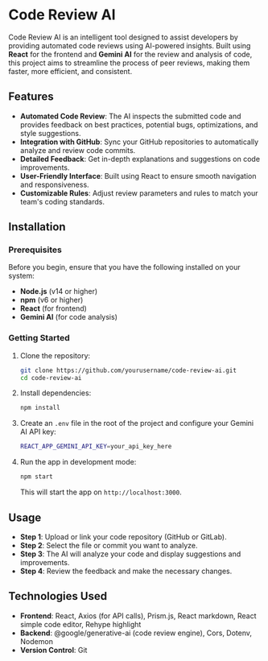 # Code Review AI

Code Review AI is an intelligent tool designed to assist developers by providing automated code reviews using AI-powered insights. Built using **React** for the frontend and **Gemini AI** for the review and analysis of code, this project aims to streamline the process of peer reviews, making them faster, more efficient, and consistent.

## Features

- **Automated Code Review**: The AI inspects the submitted code and provides feedback on best practices, potential bugs, optimizations, and style suggestions.
- **Integration with GitHub**: Sync your GitHub repositories to automatically analyze and review code commits.
- **Detailed Feedback**: Get in-depth explanations and suggestions on code improvements.
- **User-Friendly Interface**: Built using React to ensure smooth navigation and responsiveness.
- **Customizable Rules**: Adjust review parameters and rules to match your team's coding standards.

## Installation

### Prerequisites

Before you begin, ensure that you have the following installed on your system:

- **Node.js** (v14 or higher)
- **npm** (v6 or higher)
- **React** (for frontend)
- **Gemini AI** (for code analysis)

### Getting Started

1. Clone the repository:

    ```bash
    git clone https://github.com/yourusername/code-review-ai.git
    cd code-review-ai
    ```

2. Install dependencies:

    ```bash
    npm install
    ```

3. Create an `.env` file in the root of the project and configure your Gemini AI API key:

    ```bash
    REACT_APP_GEMINI_API_KEY=your_api_key_here
    ```

4. Run the app in development mode:

    ```bash
    npm start
    ```

    This will start the app on `http://localhost:3000`.

## Usage

- **Step 1**: Upload or link your code repository (GitHub or GitLab).
- **Step 2**: Select the file or commit you want to analyze.
- **Step 3**: The AI will analyze your code and display suggestions and improvements.
- **Step 4**: Review the feedback and make the necessary changes.

## Technologies Used

- **Frontend**: React, Axios (for API calls), Prism.js, React markdown, React simple code editor, Rehype highlight
- **Backend**: @google/generative-ai (code review engine), Cors, Dotenv, Nodemon
- **Version Control**: Git






